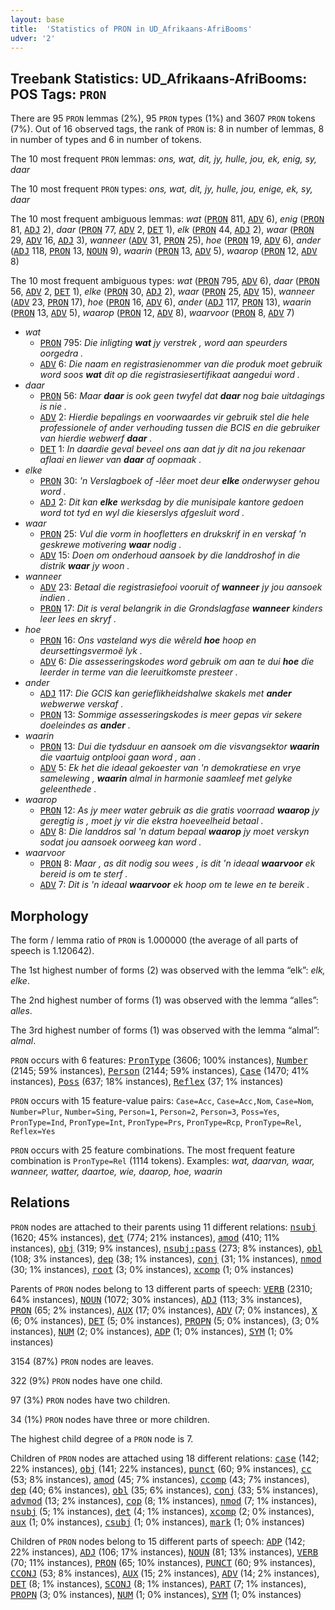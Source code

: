```yaml
---
layout: base
title:  'Statistics of PRON in UD_Afrikaans-AfriBooms'
udver: '2'
---
```


## Treebank Statistics: UD_Afrikaans-AfriBooms: POS Tags: `PRON`

There are 95 `PRON` lemmas (2%), 95 `PRON` types (1%) and 3607 `PRON` tokens (7%).
Out of 16 observed tags, the rank of `PRON` is: 8 in number of lemmas, 8 in number of types and 6 in number of tokens.

The 10 most frequent `PRON` lemmas: <em>ons, wat, dit, jy, hulle, jou, ek, enig, sy, daar</em>

The 10 most frequent `PRON` types:  <em>ons, wat, dit, jy, hulle, jou, enige, ek, sy, daar</em>

The 10 most frequent ambiguous lemmas: <em>wat</em> (<tt><a href="af_afribooms-pos-PRON.html">PRON</a></tt> 811, <tt><a href="af_afribooms-pos-ADV.html">ADV</a></tt> 6), <em>enig</em> (<tt><a href="af_afribooms-pos-PRON.html">PRON</a></tt> 81, <tt><a href="af_afribooms-pos-ADJ.html">ADJ</a></tt> 2), <em>daar</em> (<tt><a href="af_afribooms-pos-PRON.html">PRON</a></tt> 77, <tt><a href="af_afribooms-pos-ADV.html">ADV</a></tt> 2, <tt><a href="af_afribooms-pos-DET.html">DET</a></tt> 1), <em>elk</em> (<tt><a href="af_afribooms-pos-PRON.html">PRON</a></tt> 44, <tt><a href="af_afribooms-pos-ADJ.html">ADJ</a></tt> 2), <em>waar</em> (<tt><a href="af_afribooms-pos-PRON.html">PRON</a></tt> 29, <tt><a href="af_afribooms-pos-ADV.html">ADV</a></tt> 16, <tt><a href="af_afribooms-pos-ADJ.html">ADJ</a></tt> 3), <em>wanneer</em> (<tt><a href="af_afribooms-pos-ADV.html">ADV</a></tt> 31, <tt><a href="af_afribooms-pos-PRON.html">PRON</a></tt> 25), <em>hoe</em> (<tt><a href="af_afribooms-pos-PRON.html">PRON</a></tt> 19, <tt><a href="af_afribooms-pos-ADV.html">ADV</a></tt> 6), <em>ander</em> (<tt><a href="af_afribooms-pos-ADJ.html">ADJ</a></tt> 118, <tt><a href="af_afribooms-pos-PRON.html">PRON</a></tt> 13, <tt><a href="af_afribooms-pos-NOUN.html">NOUN</a></tt> 9), <em>waarin</em> (<tt><a href="af_afribooms-pos-PRON.html">PRON</a></tt> 13, <tt><a href="af_afribooms-pos-ADV.html">ADV</a></tt> 5), <em>waarop</em> (<tt><a href="af_afribooms-pos-PRON.html">PRON</a></tt> 12, <tt><a href="af_afribooms-pos-ADV.html">ADV</a></tt> 8)

The 10 most frequent ambiguous types:  <em>wat</em> (<tt><a href="af_afribooms-pos-PRON.html">PRON</a></tt> 795, <tt><a href="af_afribooms-pos-ADV.html">ADV</a></tt> 6), <em>daar</em> (<tt><a href="af_afribooms-pos-PRON.html">PRON</a></tt> 56, <tt><a href="af_afribooms-pos-ADV.html">ADV</a></tt> 2, <tt><a href="af_afribooms-pos-DET.html">DET</a></tt> 1), <em>elke</em> (<tt><a href="af_afribooms-pos-PRON.html">PRON</a></tt> 30, <tt><a href="af_afribooms-pos-ADJ.html">ADJ</a></tt> 2), <em>waar</em> (<tt><a href="af_afribooms-pos-PRON.html">PRON</a></tt> 25, <tt><a href="af_afribooms-pos-ADV.html">ADV</a></tt> 15), <em>wanneer</em> (<tt><a href="af_afribooms-pos-ADV.html">ADV</a></tt> 23, <tt><a href="af_afribooms-pos-PRON.html">PRON</a></tt> 17), <em>hoe</em> (<tt><a href="af_afribooms-pos-PRON.html">PRON</a></tt> 16, <tt><a href="af_afribooms-pos-ADV.html">ADV</a></tt> 6), <em>ander</em> (<tt><a href="af_afribooms-pos-ADJ.html">ADJ</a></tt> 117, <tt><a href="af_afribooms-pos-PRON.html">PRON</a></tt> 13), <em>waarin</em> (<tt><a href="af_afribooms-pos-PRON.html">PRON</a></tt> 13, <tt><a href="af_afribooms-pos-ADV.html">ADV</a></tt> 5), <em>waarop</em> (<tt><a href="af_afribooms-pos-PRON.html">PRON</a></tt> 12, <tt><a href="af_afribooms-pos-ADV.html">ADV</a></tt> 8), <em>waarvoor</em> (<tt><a href="af_afribooms-pos-PRON.html">PRON</a></tt> 8, <tt><a href="af_afribooms-pos-ADV.html">ADV</a></tt> 7)


* <em>wat</em>
  * <tt><a href="af_afribooms-pos-PRON.html">PRON</a></tt> 795: <em>Die inligting <b>wat</b> jy verstrek , word aan speurders oorgedra .</em>
  * <tt><a href="af_afribooms-pos-ADV.html">ADV</a></tt> 6: <em>Die naam en registrasienommer van die produk moet gebruik word soos <b>wat</b> dit op die registrasiesertifikaat aangedui word .</em>
* <em>daar</em>
  * <tt><a href="af_afribooms-pos-PRON.html">PRON</a></tt> 56: <em>Maar <b>daar</b> is ook geen twyfel dat <b>daar</b> nog baie uitdagings is nie .</em>
  * <tt><a href="af_afribooms-pos-ADV.html">ADV</a></tt> 2: <em>Hierdie bepalings en voorwaardes vir gebruik stel die hele professionele of ander verhouding tussen die BCIS en die gebruiker van hierdie webwerf <b>daar</b> .</em>
  * <tt><a href="af_afribooms-pos-DET.html">DET</a></tt> 1: <em>In daardie geval beveel ons aan dat jy dit na jou rekenaar aflaai en liewer van <b>daar</b> af oopmaak .</em>
* <em>elke</em>
  * <tt><a href="af_afribooms-pos-PRON.html">PRON</a></tt> 30: <em>'n Verslagboek of -lêer moet deur <b>elke</b> onderwyser gehou word .</em>
  * <tt><a href="af_afribooms-pos-ADJ.html">ADJ</a></tt> 2: <em>Dit kan <b>elke</b> werksdag by die munisipale kantore gedoen word tot tyd en wyl die kieserslys afgesluit word .</em>
* <em>waar</em>
  * <tt><a href="af_afribooms-pos-PRON.html">PRON</a></tt> 25: <em>Vul die vorm in hoofletters en drukskrif in en verskaf 'n geskrewe motivering <b>waar</b> nodig .</em>
  * <tt><a href="af_afribooms-pos-ADV.html">ADV</a></tt> 15: <em>Doen om onderhoud aansoek by die landdroshof in die distrik <b>waar</b> jy woon .</em>
* <em>wanneer</em>
  * <tt><a href="af_afribooms-pos-ADV.html">ADV</a></tt> 23: <em>Betaal die registrasiefooi vooruit of <b>wanneer</b> jy jou aansoek indien .</em>
  * <tt><a href="af_afribooms-pos-PRON.html">PRON</a></tt> 17: <em>Dit is veral belangrik in die Grondslagfase <b>wanneer</b> kinders leer lees en skryf .</em>
* <em>hoe</em>
  * <tt><a href="af_afribooms-pos-PRON.html">PRON</a></tt> 16: <em>Ons vasteland wys die wêreld <b>hoe</b> hoop en deursettingsvermoë lyk .</em>
  * <tt><a href="af_afribooms-pos-ADV.html">ADV</a></tt> 6: <em>Die assesseringskodes word gebruik om aan te dui <b>hoe</b> die leerder in terme van die leeruitkomste presteer .</em>
* <em>ander</em>
  * <tt><a href="af_afribooms-pos-ADJ.html">ADJ</a></tt> 117: <em>Die GCIS kan gerieflikheidshalwe skakels met <b>ander</b> webwerwe verskaf .</em>
  * <tt><a href="af_afribooms-pos-PRON.html">PRON</a></tt> 13: <em>Sommige assesseringskodes is meer gepas vir sekere doeleindes as <b>ander</b> .</em>
* <em>waarin</em>
  * <tt><a href="af_afribooms-pos-PRON.html">PRON</a></tt> 13: <em>Dui die tydsduur en aansoek om die visvangsektor <b>waarin</b> die vaartuig ontplooi gaan word , aan .</em>
  * <tt><a href="af_afribooms-pos-ADV.html">ADV</a></tt> 5: <em>Ek het die ideaal gekoester van 'n demokratiese en vrye samelewing , <b>waarin</b> almal in harmonie saamleef met gelyke geleenthede .</em>
* <em>waarop</em>
  * <tt><a href="af_afribooms-pos-PRON.html">PRON</a></tt> 12: <em>As jy meer water gebruik as die gratis voorraad <b>waarop</b> jy geregtig is , moet jy vir die ekstra hoeveelheid betaal .</em>
  * <tt><a href="af_afribooms-pos-ADV.html">ADV</a></tt> 8: <em>Die landdros sal 'n datum bepaal <b>waarop</b> jy moet verskyn sodat jou aansoek oorweeg kan word .</em>
* <em>waarvoor</em>
  * <tt><a href="af_afribooms-pos-PRON.html">PRON</a></tt> 8: <em>Maar , as dit nodig sou wees , is dit 'n ideaal <b>waarvoor</b> ek bereid is om te sterf .</em>
  * <tt><a href="af_afribooms-pos-ADV.html">ADV</a></tt> 7: <em>Dit is 'n ideaal <b>waarvoor</b> ek hoop om te lewe en te bereik .</em>

## Morphology

The form / lemma ratio of `PRON` is 1.000000 (the average of all parts of speech is 1.120642).

The 1st highest number of forms (2) was observed with the lemma “elk”: <em>elk, elke</em>.

The 2nd highest number of forms (1) was observed with the lemma “alles”: <em>alles</em>.

The 3rd highest number of forms (1) was observed with the lemma “almal”: <em>almal</em>.

`PRON` occurs with 6 features: <tt><a href="af_afribooms-feat-PronType.html">PronType</a></tt> (3606; 100% instances), <tt><a href="af_afribooms-feat-Number.html">Number</a></tt> (2145; 59% instances), <tt><a href="af_afribooms-feat-Person.html">Person</a></tt> (2144; 59% instances), <tt><a href="af_afribooms-feat-Case.html">Case</a></tt> (1470; 41% instances), <tt><a href="af_afribooms-feat-Poss.html">Poss</a></tt> (637; 18% instances), <tt><a href="af_afribooms-feat-Reflex.html">Reflex</a></tt> (37; 1% instances)

`PRON` occurs with 15 feature-value pairs: `Case=Acc`, `Case=Acc,Nom`, `Case=Nom`, `Number=Plur`, `Number=Sing`, `Person=1`, `Person=2`, `Person=3`, `Poss=Yes`, `PronType=Ind`, `PronType=Int`, `PronType=Prs`, `PronType=Rcp`, `PronType=Rel`, `Reflex=Yes`

`PRON` occurs with 25 feature combinations.
The most frequent feature combination is `PronType=Rel` (1114 tokens).
Examples: <em>wat, daarvan, waar, wanneer, watter, daartoe, wie, daarop, hoe, waarin</em>


## Relations

`PRON` nodes are attached to their parents using 11 different relations: <tt><a href="af_afribooms-dep-nsubj.html">nsubj</a></tt> (1620; 45% instances), <tt><a href="af_afribooms-dep-det.html">det</a></tt> (774; 21% instances), <tt><a href="af_afribooms-dep-amod.html">amod</a></tt> (410; 11% instances), <tt><a href="af_afribooms-dep-obj.html">obj</a></tt> (319; 9% instances), <tt><a href="af_afribooms-dep-nsubj-pass.html">nsubj:pass</a></tt> (273; 8% instances), <tt><a href="af_afribooms-dep-obl.html">obl</a></tt> (108; 3% instances), <tt><a href="af_afribooms-dep-dep.html">dep</a></tt> (38; 1% instances), <tt><a href="af_afribooms-dep-conj.html">conj</a></tt> (31; 1% instances), <tt><a href="af_afribooms-dep-nmod.html">nmod</a></tt> (30; 1% instances), <tt><a href="af_afribooms-dep-root.html">root</a></tt> (3; 0% instances), <tt><a href="af_afribooms-dep-xcomp.html">xcomp</a></tt> (1; 0% instances)

Parents of `PRON` nodes belong to 13 different parts of speech: <tt><a href="af_afribooms-pos-VERB.html">VERB</a></tt> (2310; 64% instances), <tt><a href="af_afribooms-pos-NOUN.html">NOUN</a></tt> (1072; 30% instances), <tt><a href="af_afribooms-pos-ADJ.html">ADJ</a></tt> (113; 3% instances), <tt><a href="af_afribooms-pos-PRON.html">PRON</a></tt> (65; 2% instances), <tt><a href="af_afribooms-pos-AUX.html">AUX</a></tt> (17; 0% instances), <tt><a href="af_afribooms-pos-ADV.html">ADV</a></tt> (7; 0% instances), <tt><a href="af_afribooms-pos-X.html">X</a></tt> (6; 0% instances), <tt><a href="af_afribooms-pos-DET.html">DET</a></tt> (5; 0% instances), <tt><a href="af_afribooms-pos-PROPN.html">PROPN</a></tt> (5; 0% instances),  (3; 0% instances), <tt><a href="af_afribooms-pos-NUM.html">NUM</a></tt> (2; 0% instances), <tt><a href="af_afribooms-pos-ADP.html">ADP</a></tt> (1; 0% instances), <tt><a href="af_afribooms-pos-SYM.html">SYM</a></tt> (1; 0% instances)

3154 (87%) `PRON` nodes are leaves.

322 (9%) `PRON` nodes have one child.

97 (3%) `PRON` nodes have two children.

34 (1%) `PRON` nodes have three or more children.

The highest child degree of a `PRON` node is 7.

Children of `PRON` nodes are attached using 18 different relations: <tt><a href="af_afribooms-dep-case.html">case</a></tt> (142; 22% instances), <tt><a href="af_afribooms-dep-obj.html">obj</a></tt> (141; 22% instances), <tt><a href="af_afribooms-dep-punct.html">punct</a></tt> (60; 9% instances), <tt><a href="af_afribooms-dep-cc.html">cc</a></tt> (53; 8% instances), <tt><a href="af_afribooms-dep-amod.html">amod</a></tt> (45; 7% instances), <tt><a href="af_afribooms-dep-ccomp.html">ccomp</a></tt> (43; 7% instances), <tt><a href="af_afribooms-dep-dep.html">dep</a></tt> (40; 6% instances), <tt><a href="af_afribooms-dep-obl.html">obl</a></tt> (35; 6% instances), <tt><a href="af_afribooms-dep-conj.html">conj</a></tt> (33; 5% instances), <tt><a href="af_afribooms-dep-advmod.html">advmod</a></tt> (13; 2% instances), <tt><a href="af_afribooms-dep-cop.html">cop</a></tt> (8; 1% instances), <tt><a href="af_afribooms-dep-nmod.html">nmod</a></tt> (7; 1% instances), <tt><a href="af_afribooms-dep-nsubj.html">nsubj</a></tt> (5; 1% instances), <tt><a href="af_afribooms-dep-det.html">det</a></tt> (4; 1% instances), <tt><a href="af_afribooms-dep-xcomp.html">xcomp</a></tt> (2; 0% instances), <tt><a href="af_afribooms-dep-aux.html">aux</a></tt> (1; 0% instances), <tt><a href="af_afribooms-dep-csubj.html">csubj</a></tt> (1; 0% instances), <tt><a href="af_afribooms-dep-mark.html">mark</a></tt> (1; 0% instances)

Children of `PRON` nodes belong to 15 different parts of speech: <tt><a href="af_afribooms-pos-ADP.html">ADP</a></tt> (142; 22% instances), <tt><a href="af_afribooms-pos-ADJ.html">ADJ</a></tt> (106; 17% instances), <tt><a href="af_afribooms-pos-NOUN.html">NOUN</a></tt> (81; 13% instances), <tt><a href="af_afribooms-pos-VERB.html">VERB</a></tt> (70; 11% instances), <tt><a href="af_afribooms-pos-PRON.html">PRON</a></tt> (65; 10% instances), <tt><a href="af_afribooms-pos-PUNCT.html">PUNCT</a></tt> (60; 9% instances), <tt><a href="af_afribooms-pos-CCONJ.html">CCONJ</a></tt> (53; 8% instances), <tt><a href="af_afribooms-pos-AUX.html">AUX</a></tt> (15; 2% instances), <tt><a href="af_afribooms-pos-ADV.html">ADV</a></tt> (14; 2% instances), <tt><a href="af_afribooms-pos-DET.html">DET</a></tt> (8; 1% instances), <tt><a href="af_afribooms-pos-SCONJ.html">SCONJ</a></tt> (8; 1% instances), <tt><a href="af_afribooms-pos-PART.html">PART</a></tt> (7; 1% instances), <tt><a href="af_afribooms-pos-PROPN.html">PROPN</a></tt> (3; 0% instances), <tt><a href="af_afribooms-pos-NUM.html">NUM</a></tt> (1; 0% instances), <tt><a href="af_afribooms-pos-SYM.html">SYM</a></tt> (1; 0% instances)

